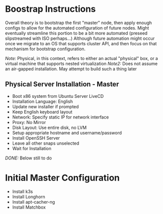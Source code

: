 # Boostrap Instructions

Overall theory is to bootstrap the first "master" node, then apply enough configs to allow for the automated configuration of future nodes.  Might eventually
streamline this portion to be a bit more automated (preseed slipstreamed with ISO perhaps...)  Although future automation might occur once we migrate to an OS
that supports cluster API, and then focus on that mechanism for bootstrap configuration.

*Note:* Physical, in this context, refers to either an actual "physical" box, or a virtual machine that supports nested virtualization
*Note2:* Does not assume an air-gapped installation.  May attempt to build such a thing later

## Physical Server Installation - Master

* Boot x86 system from Ubuntu Server LiveCD
* Installation Language: English
* Update new installer if prompted
* Keep English keyboard layout
* Network: Specify static IP for network interface
* Proxy: No Mirror
* Disk Layout: Use entire disk, no LVM
* Setup appropriate hostname and username/password
* Install OpenSSH Server
* Leave all other snaps unselected
* Wait for Installation

*DONE:*  Below still to do

# Initial Master Configuration

* Install k3s
* Install Longhorn
* Install apt-cacher-ng
* Install Matchbox